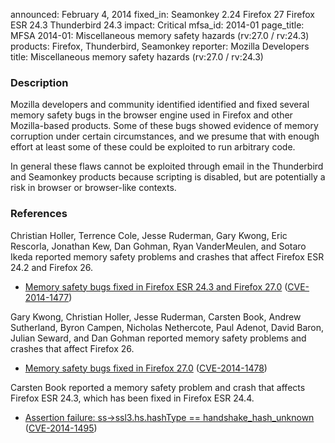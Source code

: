 announced: February 4, 2014
fixed_in: Seamonkey 2.24
          Firefox 27
          Firefox ESR 24.3
          Thunderbird 24.3
impact: Critical
mfsa_id: 2014-01
page_title: MFSA 2014-01: Miscellaneous memory safety hazards (rv:27.0 / rv:24.3)
products: Firefox, Thunderbird, Seamonkey
reporter: Mozilla Developers
title: Miscellaneous memory safety hazards (rv:27.0 / rv:24.3)

<h3>Description</h3>

<p>Mozilla developers and community identified identified and fixed several
memory safety bugs in the browser engine used in Firefox and other Mozilla-based
products. Some of these bugs showed evidence of memory corruption under certain
circumstances, and we presume that with enough effort at least some of these
could be exploited to run arbitrary code.</p>

<p class="note">In general these flaws cannot be exploited through email in the
Thunderbird and Seamonkey products because scripting is disabled, but are
potentially a risk in browser or browser-like contexts.</p>
<h3>References</h3>

<p>Christian Holler, Terrence Cole, Jesse Ruderman, Gary Kwong, Eric Rescorla,
Jonathan Kew, Dan Gohman, Ryan VanderMeulen, and Sotaro Ikeda
reported memory safety problems and crashes that affect Firefox ESR 24.2 and
Firefox 26.</p>

<ul>
  <li><a href="https://bugzilla.mozilla.org/buglist.cgi?bug_id=921470,937697,951366,&#10;953114,945939,950000,950438,925896,937132,936808,945334">
          Memory safety bugs fixed in Firefox ESR 24.3 and Firefox 27.0</a> (<a href="http://cve.mitre.org/cgi-bin/cvename.cgi?name=CVE-2014-1477" class="ex-ref">CVE-2014-1477</a>)</li>
</ul>


<p>Gary Kwong, Christian Holler, Jesse Ruderman, Carsten Book, Andrew
Sutherland, Byron Campen, Nicholas Nethercote, Paul Adenot, David Baron, Julian
Seward, and Dan Gohman reported memory safety problems and crashes that affect
Firefox 26.</p>

<ul>
  <li><a href="https://bugzilla.mozilla.org/buglist.cgi?bug_id=944321,911707,938431,&#10;944278,922603,925308,950452,939472,944851,924348,932162,942940,945585,&#10;946733,953373,867597,911845,916635">
          Memory safety bugs fixed in Firefox 27.0</a> (<a href="http://cve.mitre.org/cgi-bin/cvename.cgi?name=CVE-2014-1478" class="ex-ref">CVE-2014-1478</a>)</li>
</ul>

<p>Carsten Book reported a memory safety problem and crash that affects Firefox
ESR 24.3, which has been fixed in Firefox ESR 24.4.</p>

<ul>
  <li><a href="https://bugzilla.mozilla.org/show_bug.cgi?id=942152">
          Assertion failure: ss-&gt;ssl3.hs.hashType == handshake_hash_unknown</a>
(<a href="http://cve.mitre.org/cgi-bin/cvename.cgi?name=CVE-2014-1495" class="ex-ref">CVE-2014-1495</a>)</li>
</ul>



